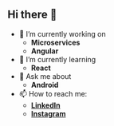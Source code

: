 ## Hi there 👋

- 🔭 I’m currently working on
   - **Microservices**
   - **Angular**
- 🌱 I’m currently learning
   - **React**
- 💬 Ask me about 
   - **Android**
- 📫 How to reach me:
   - **[LinkedIn](https://in.linkedin.com/in/k-s-lohith-773757122)**
   - **[Instagram](https://www.instagram.com/ks_lohith/?hl=en)**



